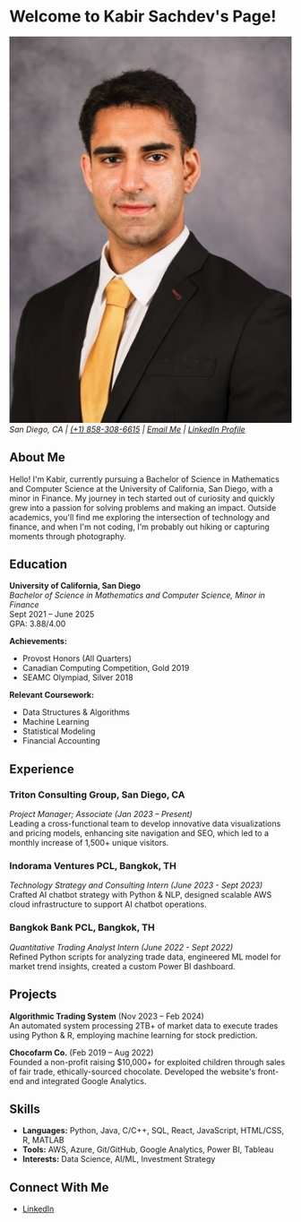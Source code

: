# Welcome to Kabir Sachdev's Page!

![Profile Picture](Kabir_Sachdev_pincel_app.png)  
_San Diego, CA | [(+1) 858-308-6615](tel:+18583086615) | [Email Me](mailto:kabir.sachdev7@gmail.com) | [LinkedIn Profile](https://linkedin.com/in/kabir-sachdev77777)_

## About Me

Hello! I'm Kabir, currently pursuing a Bachelor of Science in Mathematics and Computer Science at the University of California, San Diego, with a minor in Finance. My journey in tech started out of curiosity and quickly grew into a passion for solving problems and making an impact. Outside academics, you'll find me exploring the intersection of technology and finance, and when I'm not coding, I'm probably out hiking or capturing moments through photography.

## Education

**University of California, San Diego**  
_Bachelor of Science in Mathematics and Computer Science, Minor in Finance_  
Sept 2021 – June 2025  
GPA: 3.88/4.00

**Achievements:**

- Provost Honors (All Quarters)
- Canadian Computing Competition, Gold 2019
- SEAMC Olympiad, Silver 2018

**Relevant Coursework:**

- Data Structures & Algorithms
- Machine Learning
- Statistical Modeling
- Financial Accounting

## Experience

### Triton Consulting Group, San Diego, CA

_Project Manager; Associate (Jan 2023 – Present)_  
Leading a cross-functional team to develop innovative data visualizations and pricing models, enhancing site navigation and SEO, which led to a monthly increase of 1,500+ unique visitors.

### Indorama Ventures PCL, Bangkok, TH

_Technology Strategy and Consulting Intern (June 2023 - Sept 2023)_  
Crafted AI chatbot strategy with Python & NLP, designed scalable AWS cloud infrastructure to support AI chatbot operations.

### Bangkok Bank PCL, Bangkok, TH

_Quantitative Trading Analyst Intern (June 2022 - Sept 2022)_  
Refined Python scripts for analyzing trade data, engineered ML model for market trend insights, created a custom Power BI dashboard.

## Projects

**Algorithmic Trading System** (Nov 2023 – Feb 2024)  
An automated system processing 2TB+ of market data to execute trades using Python & R, employing machine learning for stock prediction.

**Chocofarm Co.** (Feb 2019 – Aug 2022)  
Founded a non-profit raising $10,000+ for exploited children through sales of fair trade, ethically-sourced chocolate. Developed the website's front-end and integrated Google Analytics.

## Skills

- **Languages:** Python, Java, C/C++, SQL, React, JavaScript, HTML/CSS, R, MATLAB
- **Tools:** AWS, Azure, Git/GitHub, Google Analytics, Power BI, Tableau
- **Interests:** Data Science, AI/ML, Investment Strategy

## Connect With Me

- [LinkedIn](https://linkedin.com/in/kabir-sachdev77777)

